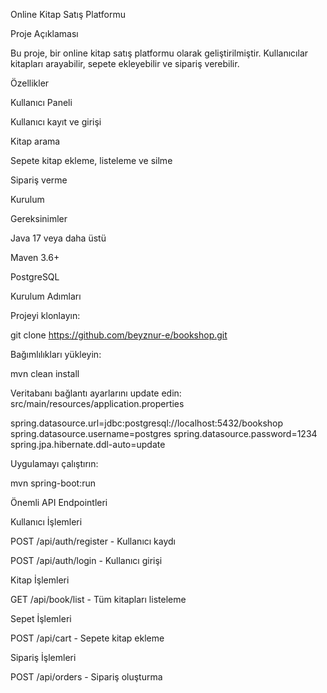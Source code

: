 Online Kitap Satış Platformu

Proje Açıklaması

Bu proje, bir online kitap satış platformu olarak geliştirilmiştir. Kullanıcılar kitapları arayabilir, sepete ekleyebilir ve sipariş verebilir.

Özellikler

Kullanıcı Paneli

Kullanıcı kayıt ve girişi

Kitap arama 

Sepete kitap ekleme, listeleme ve silme

Sipariş verme 

Kurulum

Gereksinimler

Java 17 veya daha üstü

Maven 3.6+

PostgreSQL 

Kurulum Adımları

Projeyi klonlayın:

git clone https://github.com/beyznur-e/bookshop.git

Bağımlılıkları yükleyin:

mvn clean install

Veritabanı bağlantı ayarlarını update edin: src/main/resources/application.properties

spring.datasource.url=jdbc:postgresql://localhost:5432/bookshop
spring.datasource.username=postgres
spring.datasource.password=1234
spring.jpa.hibernate.ddl-auto=update

Uygulamayı çalıştırın:

mvn spring-boot:run

Önemli API Endpointleri

Kullanıcı İşlemleri

POST /api/auth/register - Kullanıcı kaydı

POST /api/auth/login - Kullanıcı girişi

Kitap İşlemleri

GET /api/book/list - Tüm kitapları listeleme

Sepet İşlemleri

POST /api/cart - Sepete kitap ekleme

Sipariş İşlemleri

POST /api/orders - Sipariş oluşturma
